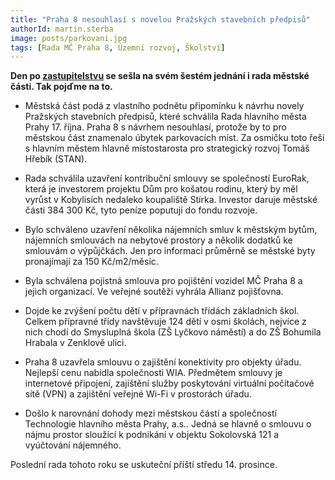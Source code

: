 ```yaml
---
title: "Praha 8 nesouhlasí s novelou Pražských stavebních předpisů"
authorId: martin.sterba
image: posts/parkovani.jpg
tags: [Rada MČ Praha 8, Územní rozvoj, Školství]
---
```


**Den po [zastupitelstvu](https://praha8.pirati.cz/aktuality/co-resilo-prosincove-zastupitelstvo.html) se sešla na svém šestém jednání i rada městské části. Tak pojďme na to.**

- Městská část podá z vlastního podnětu připomínku k návrhu novely Pražských stavebních předpisů, které schválila Rada hlavního města Prahy 17. října. Praha 8 s návrhem nesouhlasí, protože by to pro městskou část znamenalo úbytek parkovacích míst. Za osmičku toto řeší s hlavním městem hlavně místostarosta pro strategický rozvoj Tomáš Hřebík (STAN). 

- Rada schválila uzavření kontribuční smlouvy se společností EuroRak, která je investorem projektu Dům pro košatou rodinu, který by měl vyrůst v Kobylisích nedaleko koupaliště Stírka. Investor daruje městské části 384 300 Kč, tyto peníze poputují do fondu rozvoje. 

- Bylo schváleno uzavření několika nájemních smluv k městským bytům, nájemních smlouvách na nebytové prostory a několik dodatků ke smlouvám o výpůjčkách. Jen pro informaci průměrně se městské byty pronajímají za 150 Kč/m2/měsíc. 

- Byla schválena pojistná smlouva pro pojištění vozidel MČ Praha 8 a jejich organizací. Ve veřejné soutěži vyhrála Allianz pojišťovna.

- Dojde ke zvýšení počtu dětí v přípravnách třídách základních škol. Celkem přípravné třídy navštěvuje 124 dětí v osmi školách, nejvíce z nich chodí do Smysluplná škola (ZŠ Lyčkovo náměstí) a do ZŠ Bohumila Hrabala v Zenklově ulici. 

- Praha 8 uzavřela smlouvu o zajištění konektivity pro objekty úřadu. Nejlepší cenu nabídla společnosti WIA. Předmětem smlouvy je internetové připojení, zajištění služby poskytování virtuální počítačové sítě (VPN) a zajištění veřejné Wi-Fi v prostorách úřadu. 

- Došlo k narovnání dohody mezi městskou částí a společností Technologie hlavního města Prahy, a.s.. Jedná se hlavně o smlouvu o nájmu prostor sloužící k podnikání v objektu Sokolovská 121 a vyúčtování nájemného. 

Poslední rada tohoto roku se uskuteční příští středu 14. prosince.
